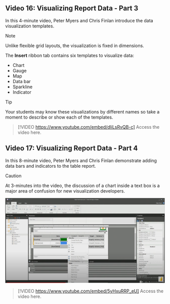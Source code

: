 ## Video  16: Visualizing Report Data - Part 3
In this 4-minute video, Peter Myers and Chris Finlan introduce the data visualization templates. 

> [!NOTE]
> Unlike flexible grid layouts, the visualization is fixed in dimensions.  

The **Insert** ribbon tab contains six templates to visualize data:
- Chart
- Gauge
- Map
- Data bar
- Sparkline
- Indicator

> [!TIP]
> Your students may know these visualizations by different names so take a moment to describe or show each of the templates.


> [!VIDEO https://www.youtube.com/embed/dliLsRvQB-c]
> Access the video here.


## Video 17: Visualizing Report Data - Part 4
In this 8-minute video, Peter Myers and Chris Finlan demonstrate adding data bars and indicators to the table report.


> [!CAUTION]
> At 3-minutes into the video, the discussion of a chart inside a text box is a major area of confusion for new visualization developers. 

![Screenshot of a chart in a textbox](../media/chart-textbox.png)


> [!VIDEO https://www.youtube.com/embed/5yHxuRRP_eU]
> Access the video here.
